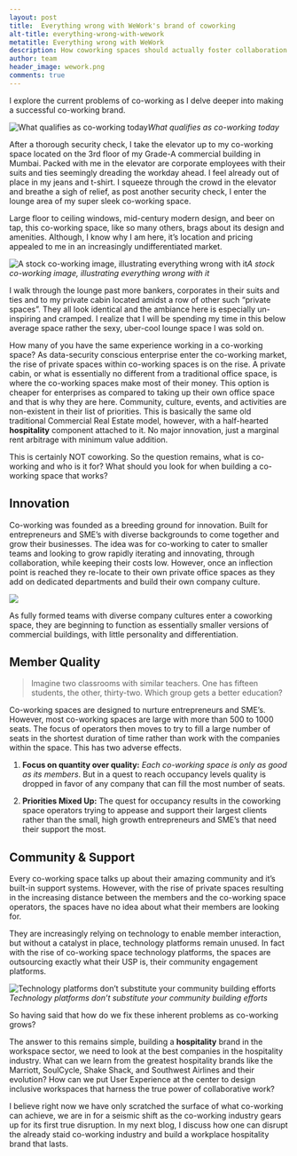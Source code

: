 ```yaml
---
layout: post
title:  Everything wrong with WeWork's brand of coworking
alt-title: everything-wrong-with-wework
metatitle: Everything wrong with WeWork
description: How coworking spaces should actually foster collaboration and enable innovation
author: team
header_image: wework.png
comments: true
---
```


I explore the current problems of co-working as I delve deeper into making a successful co-working brand.

![What qualifies as co-working today](https://cdn-images-1.medium.com/max/4530/1*tUjWIX5-r9sCod3qxqvUJw.jpeg)*What qualifies as co-working today*

After a thorough security check, I take the elevator up to my co-working space located on the 3rd floor of my Grade-A commercial building in Mumbai. Packed with me in the elevator are corporate employees with their suits and ties seemingly dreading the workday ahead. I feel already out of place in my jeans and t-shirt. I squeeze through the crowd in the elevator and breathe a sigh of relief, as post another security check, I enter the lounge area of my super sleek co-working space.

Large floor to ceiling windows, mid-century modern design, and beer on tap, this co-working space, like so many others, brags about its design and amenities. Although, I know why I am here, it’s location and pricing appealed to me in an increasingly undifferentiated market.

![A stock co-working image, illustrating everything wrong with it](https://cdn-images-1.medium.com/max/8000/1*hD8NS51A7XJMtTWCUKH9Vw.jpeg)*A stock co-working image, illustrating everything wrong with it*

I walk through the lounge past more bankers, corporates in their suits and ties and to my private cabin located amidst a row of other such “private spaces”. They all look identical and the ambiance here is especially un-inspiring and cramped. I realize that I will be spending my time in this below average space rather the sexy, uber-cool lounge space I was sold on.

How many of you have the same experience working in a co-working space? As data-security conscious enterprise enter the co-working market, the rise of private spaces within co-working spaces is on the rise. A private cabin, or what is essentially no different from a traditional office space, is where the co-working spaces make most of their money. This option is cheaper for enterprises as compared to taking up their own office space and that is why they are here. Community, culture, events, and activities are non-existent in their list of priorities. This is basically the same old traditional Commercial Real Estate model, however, with a half-hearted **hospitality** component attached to it. No major innovation, just a marginal rent arbitrage with minimum value addition.

This is certainly NOT coworking. So the question remains, what is co-working and who is it for? What should you look for when building a co-working space that works?

## Innovation

Co-working was founded as a breeding ground for innovation. Built for entrepreneurs and SME’s with diverse backgrounds to come together and grow their businesses. The idea was for co-working to cater to smaller teams and looking to grow rapidly iterating and innovating, through collaboration, while keeping their costs low. However, once an inflection point is reached they re-locate to their own private office spaces as they add on dedicated departments and build their own company culture.

![](https://cdn-images-1.medium.com/max/10944/1*itpAdE6O7ldkLqBqvW2ZTA.jpeg)

As fully formed teams with diverse company cultures enter a coworking space, they are beginning to function as essentially smaller versions of commercial buildings, with little personality and differentiation.

## Member Quality
> Imagine two classrooms with similar teachers. One has fifteen students, the other, thirty-two. Which group gets a better education?

Co-working spaces are designed to nurture entrepreneurs and SME’s. However, most co-working spaces are large with more than 500 to 1000 seats. The focus of operators then moves to try to fill a large number of seats in the shortest duration of time rather than work with the companies within the space. This has two adverse effects.

1. **Focus on quantity over quality:** *Each co-working space is only as good as its members*. But in a quest to reach occupancy levels quality is dropped in favor of any company that can fill the most number of seats.

1. **Priorities Mixed Up:** The quest for occupancy results in the coworking space operators trying to appease and support their largest clients rather than the small, high growth entrepreneurs and SME’s that need their support the most.

## Community & Support

Every co-working space talks up about their amazing community and it’s built-in support systems. However, with the rise of private spaces resulting in the increasing distance between the members and the co-working space operators, the spaces have no idea about what their members are looking for.

They are increasingly relying on technology to enable member interaction, but without a catalyst in place, technology platforms remain unused. In fact with the rise of co-working space technology platforms, the spaces are outsourcing exactly what their USP is, their community engagement platforms.

![Technology platforms don’t substitute your community building efforts](https://cdn-images-1.medium.com/max/8000/1*EIoaD9sRYalpWBGLQAoYpA.jpeg)*Technology platforms don’t substitute your community building efforts*

So having said that how do we fix these inherent problems as co-working grows?

The answer to this remains simple, building a **hospitality** brand in the workspace sector, we need to look at the best companies in the hospitality industry. What can we learn from the greatest hospitality brands like the Marriott, SoulCycle, Shake Shack, and Southwest Airlines and their evolution? How can we put User Experience at the center to design inclusive workspaces that harness the true power of collaborative work?

I believe right now we have only scratched the surface of what co-working can achieve, we are in for a seismic shift as the co-working industry gears up for its first true disruption. In my next blog, I discuss how one can disrupt the already staid co-working industry and build a workplace hospitality brand that lasts.
